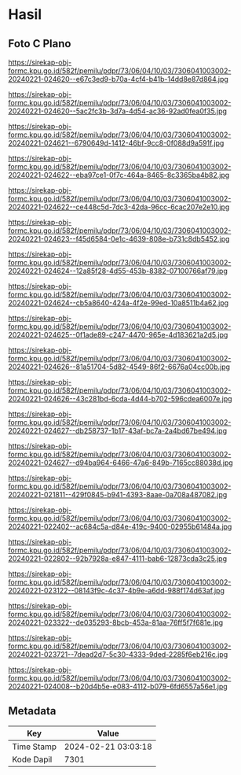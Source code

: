 # Hasil

## Foto C Plano

https://sirekap-obj-formc.kpu.go.id/582f/pemilu/pdpr/73/06/04/10/03/7306041003002-20240221-024620--e67c3ed9-b70a-4cf4-b41b-14dd8e87d864.jpg

https://sirekap-obj-formc.kpu.go.id/582f/pemilu/pdpr/73/06/04/10/03/7306041003002-20240221-024620--5ac2fc3b-3d7a-4d54-ac36-92ad0fea0f35.jpg

https://sirekap-obj-formc.kpu.go.id/582f/pemilu/pdpr/73/06/04/10/03/7306041003002-20240221-024621--6790649d-1412-46bf-9cc8-0f088d9a591f.jpg

https://sirekap-obj-formc.kpu.go.id/582f/pemilu/pdpr/73/06/04/10/03/7306041003002-20240221-024622--eba97ce1-0f7c-464a-8465-8c3365ba4b82.jpg

https://sirekap-obj-formc.kpu.go.id/582f/pemilu/pdpr/73/06/04/10/03/7306041003002-20240221-024622--ce448c5d-7dc3-42da-96cc-6cac207e2e10.jpg

https://sirekap-obj-formc.kpu.go.id/582f/pemilu/pdpr/73/06/04/10/03/7306041003002-20240221-024623--f45d6584-0e1c-4639-808e-b731c8db5452.jpg

https://sirekap-obj-formc.kpu.go.id/582f/pemilu/pdpr/73/06/04/10/03/7306041003002-20240221-024624--12a85f28-4d55-453b-8382-07100766af79.jpg

https://sirekap-obj-formc.kpu.go.id/582f/pemilu/pdpr/73/06/04/10/03/7306041003002-20240221-024624--cb5a8640-424a-4f2e-99ed-10a8511b4a62.jpg

https://sirekap-obj-formc.kpu.go.id/582f/pemilu/pdpr/73/06/04/10/03/7306041003002-20240221-024625--0f1ade89-c247-4470-965e-4d183621a2d5.jpg

https://sirekap-obj-formc.kpu.go.id/582f/pemilu/pdpr/73/06/04/10/03/7306041003002-20240221-024626--81a51704-5d82-4549-86f2-6676a04cc00b.jpg

https://sirekap-obj-formc.kpu.go.id/582f/pemilu/pdpr/73/06/04/10/03/7306041003002-20240221-024626--43c281bd-6cda-4d44-b702-596cdea6007e.jpg

https://sirekap-obj-formc.kpu.go.id/582f/pemilu/pdpr/73/06/04/10/03/7306041003002-20240221-024627--db258737-1b17-43af-bc7a-2a4bd67be494.jpg

https://sirekap-obj-formc.kpu.go.id/582f/pemilu/pdpr/73/06/04/10/03/7306041003002-20240221-024627--d94ba964-6466-47a6-849b-7165cc88038d.jpg

https://sirekap-obj-formc.kpu.go.id/582f/pemilu/pdpr/73/06/04/10/03/7306041003002-20240221-021811--429f0845-b941-4393-8aae-0a708a487082.jpg

https://sirekap-obj-formc.kpu.go.id/582f/pemilu/pdpr/73/06/04/10/03/7306041003002-20240221-022402--ac684c5a-d84e-419c-9400-02955b61484a.jpg

https://sirekap-obj-formc.kpu.go.id/582f/pemilu/pdpr/73/06/04/10/03/7306041003002-20240221-022802--92b7928a-e847-4111-bab6-12873cda3c25.jpg

https://sirekap-obj-formc.kpu.go.id/582f/pemilu/pdpr/73/06/04/10/03/7306041003002-20240221-023122--08143f9c-4c37-4b9e-a6dd-988f174d63af.jpg

https://sirekap-obj-formc.kpu.go.id/582f/pemilu/pdpr/73/06/04/10/03/7306041003002-20240221-023322--de035293-8bcb-453a-81aa-76ff5f7f681e.jpg

https://sirekap-obj-formc.kpu.go.id/582f/pemilu/pdpr/73/06/04/10/03/7306041003002-20240221-023721--7dead2d7-5c30-4333-9ded-2285f6eb216c.jpg

https://sirekap-obj-formc.kpu.go.id/582f/pemilu/pdpr/73/06/04/10/03/7306041003002-20240221-024008--b20d4b5e-e083-4112-b079-6fd6557a56e1.jpg


## Metadata

| Key        | Value               |
| ---------- | ------------------- |
| Time Stamp | 2024-02-21 03:03:18 |
| Kode Dapil | 7301                |



